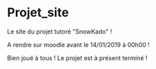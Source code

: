 # Projet_site
Le site du projet tutoré "SnowKado" !

A rendre sur moodle avant le 14/01/2019 à 00h00 !

Bien joué à tous ! Le projet est à présent terminé !
